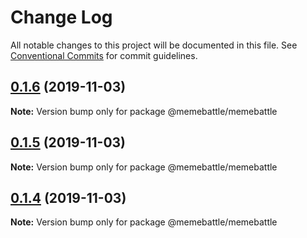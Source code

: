 # Change Log

All notable changes to this project will be documented in this file.
See [Conventional Commits](https://conventionalcommits.org) for commit guidelines.

## [0.1.6](http://gitlab.mems.fun:2224/memebattle/frontend/compare/@memebattle/memebattle@0.1.5...@memebattle/memebattle@0.1.6) (2019-11-03)

**Note:** Version bump only for package @memebattle/memebattle





## [0.1.5](http://gitlab.mems.fun:2224/memebattle/frontend/compare/@memebattle/memebattle@0.1.4...@memebattle/memebattle@0.1.5) (2019-11-03)

**Note:** Version bump only for package @memebattle/memebattle





## [0.1.4](http://gitlab.mems.fun:2224/memebattle/frontend/compare/@memebattle/memebattle@0.1.3...@memebattle/memebattle@0.1.4) (2019-11-03)

**Note:** Version bump only for package @memebattle/memebattle
